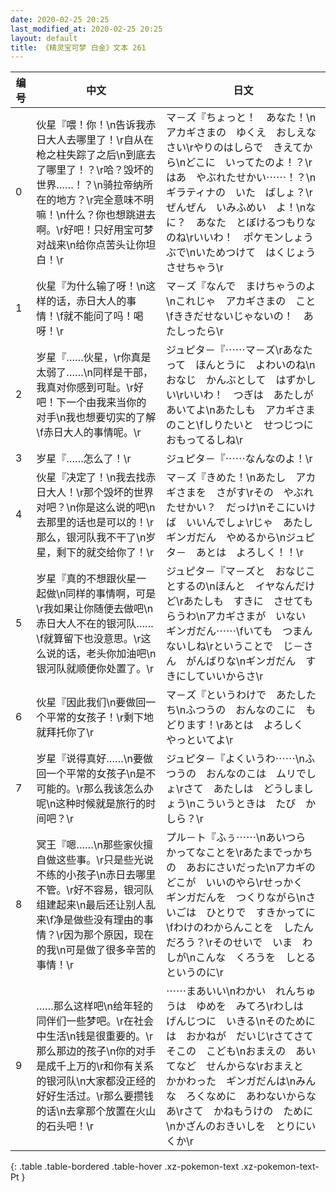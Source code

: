 ```yaml
---
date: 2020-02-25 20:25
last_modified_at: 2020-02-25 20:25
layout: default
title: 《精灵宝可梦 白金》文本 261
---
```

| 编号 | 中文 | 日文 |
| ---- | ---- | ---- |
| 0 | 伙星『喂！你！\n告诉我赤日大人去哪里了！\r自从在枪之柱失踪了之后\n到底去了哪里了！？\r哈？毁坏的世界……！？\n骑拉帝纳所在的地方？\r完全意味不明嘛！\n什么？你也想跳进去啊。\r好吧！只好用宝可梦对战来\n给你点苦头让你坦白！\r | マ－ズ『ちょっと！　あなた！\nアカギさまの　ゆくえ　おしえなさい\rやりのはしらで　きえてから\nどこに　いってたのよ！？\rはあ　やぶれたせかい⋯⋯！？\nギラティナの　いた　ばしょ？\rぜんぜん　いみふめい　よ！\nなに？　あなた　とぼけるつもりなのね\rいいわ！　ポケモンしょうぶで\nいためつけて　はくじょう　させちゃう\r |
| 1 | 伙星『为什么输了呀！\n这样的话，赤日大人的事情！\f就不能问了吗！喝呀！\r | マ－ズ『なんで　まけちゃうのよ\nこれじゃ　アカギさまの　こと\fききだせないじゃないの！　あたしったら\r |
| 2 | 岁星『……伙星，\r你真是太弱了……\n同样是干部，我真对你感到可耻。\r好吧！下一个由我来当你的对手\n我也想要切实的了解\f赤日大人的事情呢。\r | ジュピタ－『⋯⋯マ－ズ\rあなたって　ほんとうに　よわいのね\nおなじ　かんぶとして　はずかしい\rいいわ！　つぎは　あたしが　あいてよ\nあたしも　アカギさまのこと\fしりたいと　せつじつに　おもってるしね\r |
| 3 | 岁星『……怎么了！\r | ジュピタ－『⋯⋯なんなのよ！\r |
| 4 | 伙星『决定了！\n我去找赤日大人！\r那个毁坏的世界对吧？\n你是这么说的吧\n去那里的话也是可以的！\r那么，银河队我不干了\n岁星，剩下的就交给你了！\r | マ－ズ『きめた！\nあたし　アカギさまを　さがす\rその　やぶれたせかい？　だっけ\nそこにいけば　いいんでしょ\rじゃ　あたし　ギンガだん　やめるから\nジュピタ－　あとは　よろしく！！\r |
| 5 | 岁星『真的不想跟伙星一起做\n同样的事情啊，可是\r我如果让你随便去做吧\n赤日大人不在的银河队……\f就算留下也没意思。\r这么说的话，老头你加油吧\n银河队就顺便你处置了。\r | ジュピタ－『マ－ズと　おなじことするの\nほんと　イヤなんだけど\rあたしも　すきに　させてもらうわ\nアカギさまが　いない　ギンガだん⋯⋯\fいても　つまんないしね\rということで　じ－さん　がんばりな\nギンガだん　すきにしていいからさ\r |
| 6 | 伙星『因此我们\n要做回一个平常的女孩子！\r剩下地就拜托你了\r | マ－ズ『というわけで　あたしたち\nふつうの　おんなのこに　もどります！\rあとは　よろしく　やっといてよ\r |
| 7 | 岁星『说得真好……\n要做回一个平常的女孩子\n是不可能的。\r那么我该怎么办呢\n这种时候就是旅行的时间吧？\r | ジュピタ－『よくいうわ⋯⋯\nふつうの　おんなのこは　ムリでしょ\rさて　あたしは　どうしましょう\nこういうときは　たび　かしら？\r |
| 8 | 冥王『嗯……\n那些家伙擅自做这些事。\r只是些光说不练的小孩子\n赤日去哪里不管。\r好不容易，银河队组建起来\n最后还让别人乱来\f净是做些没有理由的事情？\r因为那个原因，现在的我\n可是做了很多辛苦的事情！\r | プル－ト『ふぅ⋯⋯\nあいつら　かってなことを\rあたまでっかちの　あおにさいだった\nアカギの　どこが　いいのやら\rせっかく　ギンガだんを　つくりながら\nさいごは　ひとりで　すきかってに\fわけのわからんことを　したんだろう？\rそのせいで　いま　わしが\nこんな　くろうを　しとるというのに\r |
| 9 | ……那么这样吧\n给年轻的同伴们一些梦吧。\r在社会中生活\n钱是很重要的。\r那么那边的孩子\n你的对手是成千上万的\r和你有关系的银河队\n大家都没正经的好好生活过。\r那么要攒钱的话\n去拿那个放置在火山的石头吧！\r | ⋯⋯まあいい\nわかい　れんちゅうは　ゆめを　みてろ\rわしは　げんじつに　いきる\nそのためには　おかねが　だいじ\rさてさて　そこの　こども\nおまえの　あいてなど　せんからな\rおまえと　かかわった　ギンガだんは\nみんな　ろくなめに　あわないからなあ\rさて　かねもうけの　ために\nかざんのおきいしを　とりにいくか\r |
{: .table .table-bordered .table-hover .xz-pokemon-text .xz-pokemon-text-Pt }